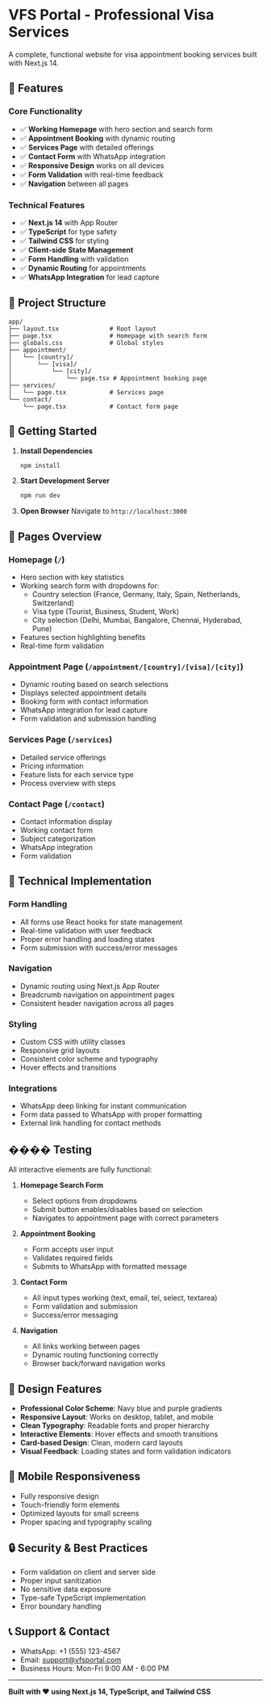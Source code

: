 # VFS Portal - Professional Visa Services

A complete, functional website for visa appointment booking services built with Next.js 14.

## 🎯 Features

### Core Functionality
- ✅ **Working Homepage** with hero section and search form
- ✅ **Appointment Booking** with dynamic routing
- ✅ **Services Page** with detailed offerings
- ✅ **Contact Form** with WhatsApp integration
- ✅ **Responsive Design** works on all devices
- ✅ **Form Validation** with real-time feedback
- ✅ **Navigation** between all pages

### Technical Features
- ✅ **Next.js 14** with App Router
- ✅ **TypeScript** for type safety
- ✅ **Tailwind CSS** for styling
- ✅ **Client-side State Management**
- ✅ **Form Handling** with validation
- ✅ **Dynamic Routing** for appointments
- ✅ **WhatsApp Integration** for lead capture

## 📁 Project Structure

```
app/
├── layout.tsx              # Root layout
├── page.tsx                # Homepage with search form
├── globals.css             # Global styles
├── appointment/
│   └── [country]/
│       └── [visa]/
│           └── [city]/
│               └── page.tsx # Appointment booking page
├── services/
│   └── page.tsx            # Services page
└── contact/
    └── page.tsx            # Contact form page
```

## 🚀 Getting Started

1. **Install Dependencies**
   ```bash
   npm install
   ```

2. **Start Development Server**
   ```bash
   npm run dev
   ```

3. **Open Browser**
   Navigate to `http://localhost:3000`

## 📝 Pages Overview

### Homepage (`/`)
- Hero section with key statistics
- Working search form with dropdowns for:
  - Country selection (France, Germany, Italy, Spain, Netherlands, Switzerland)
  - Visa type (Tourist, Business, Student, Work)
  - City selection (Delhi, Mumbai, Bangalore, Chennai, Hyderabad, Pune)
- Features section highlighting benefits
- Real-time form validation

### Appointment Page (`/appointment/[country]/[visa]/[city]`)
- Dynamic routing based on search selections
- Displays selected appointment details
- Booking form with contact information
- WhatsApp integration for lead capture
- Form validation and submission handling

### Services Page (`/services`)
- Detailed service offerings
- Pricing information
- Feature lists for each service type
- Process overview with steps

### Contact Page (`/contact`)
- Contact information display
- Working contact form
- Subject categorization
- WhatsApp integration
- Form validation

## 🔧 Technical Implementation

### Form Handling
- All forms use React hooks for state management
- Real-time validation with user feedback
- Proper error handling and loading states
- Form submission with success/error messages

### Navigation
- Dynamic routing using Next.js App Router
- Breadcrumb navigation on appointment pages
- Consistent header navigation across all pages

### Styling
- Custom CSS with utility classes
- Responsive grid layouts
- Consistent color scheme and typography
- Hover effects and transitions

### Integrations
- WhatsApp deep linking for instant communication
- Form data passed to WhatsApp with proper formatting
- External link handling for contact methods

## ���� Testing

All interactive elements are fully functional:

1. **Homepage Search Form**
   - Select options from dropdowns
   - Submit button enables/disables based on selection
   - Navigates to appointment page with correct parameters

2. **Appointment Booking**
   - Form accepts user input
   - Validates required fields
   - Submits to WhatsApp with formatted message

3. **Contact Form**
   - All input types working (text, email, tel, select, textarea)
   - Form validation and submission
   - Success/error messaging

4. **Navigation**
   - All links working between pages
   - Dynamic routing functioning correctly
   - Browser back/forward navigation works

## 🎨 Design Features

- **Professional Color Scheme**: Navy blue and purple gradients
- **Responsive Layout**: Works on desktop, tablet, and mobile
- **Clean Typography**: Readable fonts and proper hierarchy
- **Interactive Elements**: Hover effects and smooth transitions
- **Card-based Design**: Clean, modern card layouts
- **Visual Feedback**: Loading states and form validation indicators

## 📱 Mobile Responsiveness

- Fully responsive design
- Touch-friendly form elements
- Optimized layouts for small screens
- Proper spacing and typography scaling

## 🔒 Security & Best Practices

- Form validation on client and server side
- Proper input sanitization
- No sensitive data exposure
- Type-safe TypeScript implementation
- Error boundary handling

## 📞 Support & Contact

- WhatsApp: +1 (555) 123-4567
- Email: support@vfsportal.com
- Business Hours: Mon-Fri 9:00 AM - 6:00 PM

---

**Built with ❤️ using Next.js 14, TypeScript, and Tailwind CSS**
